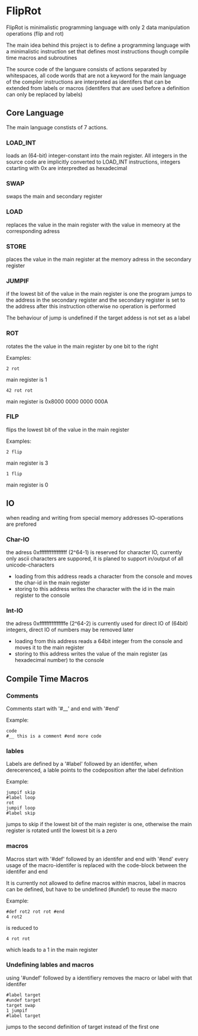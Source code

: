 # FlipRot
FlipRot is minimalistic programming language with only 2 data manipulation operations (flip and rot)

The main idea behind this project is to define a programming language with a minimalistic instruction set that defines most instructions though compile time macros and subroutines 

The source code of the languare consists of actions separated by whitespaces, all code words that are not a keyword for the main language of the compiler instructions are interpreted as identifers that can be extended from labels or macros (identifers that are used before a definition can only be replaced by labels)

## Core Language
The main language constists of 7 actions.
### LOAD_INT
loads an (64-bit) integer-constant into the main register. 
All integers in the source code are implicitly converted to LOAD_INT instructions,
integers cstarting with 0x are interpredted as hexadecimal

### SWAP
swaps the main and secondary register

### LOAD
replaces the value in the main register with the value in memeory at the corresponding adress

### STORE
places the value in the main register at the memory adress in the secondary register

### JUMPIF
if the lowest bit of the value in the main register is one the program
jumps to the address in the secondary register and 
the secondary register is set to the address after this instruction
otherwise no operation is performed

The behaviour of jump is undefined if the target addess is not set as a label

### ROT
rotates the the value in the main register by one bit to the right

Examples:
```
2 rot
```
main register is 1

```
42 rot rot
```
main register is 0x8000 0000 0000 000A

### FILP
flips the lowest bit of the value in the main register

Examples:
```
2 flip
```
main register is 3

```
1 flip
```
main register is 0

## IO
when reading and writing from special memory addresses IO-operations are prefored
### Char-IO
the adress 0xffffffffffffffff (2^64-1) is reserved for character IO,
currently only ascii characters are suppored, 
it is planed to support in/output of all unicode-characters 

- loading from this address reads a character from the console and moves the char-id in the main register
- storing to this address writes the character with the id in the main register to the console

### Int-IO
the adress 0xfffffffffffffffe (2^64-2) is currently used for direct IO of (64bit) integers,
direct IO of numbers may be removed later

- loading from this address reads a 64bit integer from the console and moves it to the main register
- storing to this address writes the value of the main register (as hexadecimal number) to the console


## Compile Time Macros

### Comments
Comments start with '#__' and end with '#end'

Example:
```
code 
#__ this is a comment #end more code
```

### lables
Labels are defined by a '#label' followed by an identifer, 
when derecerenced, a lable points to the codeposition after the label definition

Example:
```
jumpif skip
#label loop
rot
jumpif loop
#label skip
```
jumps to skip if the lowest bit of the main register is one, 
otherwise the main register is rotated until the lowest bit is a zero

### macros
Macros start with '#def' followed by an identifer and end with '#end'
every usage of the macro-identifer is replaced with the code-block between the identifer and end

It is currently not allowed to define macros within macros, label in macros can be defined, but have to be undefined (#undef)
to reuse the macro

Example:

```
#def rot2 rot rot #end
4 rot2
```
is reduced to 
```
4 rot rot
```
which leads to a 1 in the main register

### Undefining lables and macros
using '#undef' followed by a identifiery removes the macro or label with that identifer
```
#label target
#undef target
target swap
1 jumpif
#label target
```
jumps to the second definition of target instead of the first one
	

